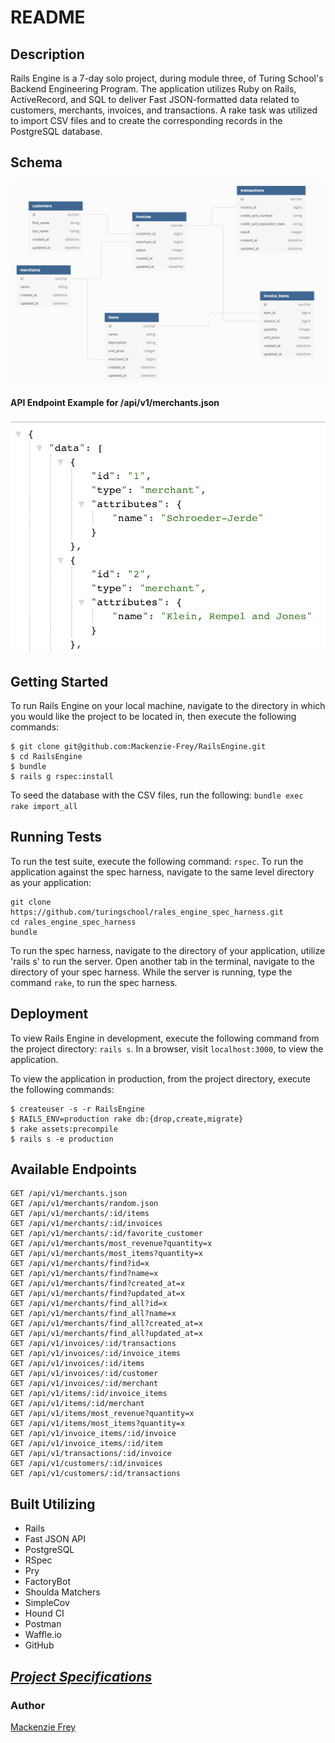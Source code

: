 # README

## Description

Rails Engine is a 7-day solo project, during module three, of Turing School's Backend Engineering Program. The application utilizes Ruby on Rails, ActiveRecord, and SQL to deliver Fast JSON-formatted data related to customers, merchants, invoices, and transactions. A rake task was utilized to import CSV files and to create the corresponding records in the PostgreSQL database.

## Schema
![Alt text](./public/schema_diagram.png?raw=true "Database Schema")

#### API Endpoint Example for /api/v1/merchants.json
![Alt text](./public/api_endpoint_example.png?raw=true "Database Schema")


## Getting Started

To run Rails Engine on your local machine, navigate to the directory in which you would like the project to be located in, then execute the following commands:

```
$ git clone git@github.com:Mackenzie-Frey/RailsEngine.git
$ cd RailsEngine
$ bundle
$ rails g rspec:install
```
To seed the database with the CSV files, run the following:
```bundle exec rake import_all```

## Running Tests

To run the test suite, execute the following command: `rspec`.
To run the application against the spec harness, navigate to the same level directory as your application:
```
git clone https://github.com/turingschool/rales_engine_spec_harness.git
cd rales_engine_spec_harness
bundle
```
To run the spec harness, navigate to the directory of your application, utilize 'rails s' to run the server. Open another tab in the terminal, navigate to the directory of your spec harness. While the server is running, type the command `rake`, to run the spec harness.

## Deployment

To view Rails Engine in development, execute the following command from the project directory: `rails s`. In a browser, visit `localhost:3000`, to view the application.

To view the application in production, from the project directory, execute the following commands:
```
$ createuser -s -r RailsEngine
$ RAILS_ENV=production rake db:{drop,create,migrate}
$ rake assets:precompile
$ rails s -e production
```

## Available Endpoints
```
GET /api/v1/merchants.json
GET /api/v1/merchants/random.json
GET /api/v1/merchants/:id/items
GET /api/v1/merchants/:id/invoices
GET /api/v1/merchants/:id/favorite_customer
GET /api/v1/merchants/most_revenue?quantity=x
GET /api/v1/merchants/most_items?quantity=x
GET /api/v1/merchants/find?id=x
GET /api/v1/merchants/find?name=x
GET /api/v1/merchants/find?created_at=x
GET /api/v1/merchants/find?updated_at=x
GET /api/v1/merchants/find_all?id=x
GET /api/v1/merchants/find_all?name=x
GET /api/v1/merchants/find_all?created_at=x
GET /api/v1/merchants/find_all?updated_at=x
GET /api/v1/invoices/:id/transactions
GET /api/v1/invoices/:id/invoice_items
GET /api/v1/invoices/:id/items
GET /api/v1/invoices/:id/customer
GET /api/v1/invoices/:id/merchant
GET /api/v1/items/:id/invoice_items
GET /api/v1/items/:id/merchant
GET /api/v1/items/most_revenue?quantity=x
GET /api/v1/items/most_items?quantity=x
GET /api/v1/invoice_items/:id/invoice
GET /api/v1/invoice_items/:id/item
GET /api/v1/transactions/:id/invoice
GET /api/v1/customers/:id/invoices
GET /api/v1/customers/:id/transactions
```

## Built Utilizing
* Rails
* Fast JSON API
* PostgreSQL
* RSpec
* Pry
* FactoryBot
* Shoulda Matchers
* SimpleCov
* Hound CI
* Postman
* Waffle.io
* GitHub

## [**_Project Specifications_**](http://backend.turing.io/module3/projects/rails_engine)

### Author
[Mackenzie Frey](https://github.com/Mackenzie-Frey)
